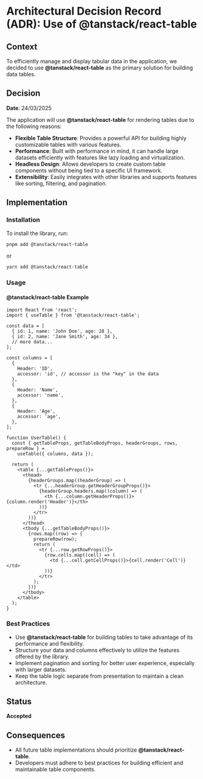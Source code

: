 # Architectural Decision Record (ADR): Use of @tanstack/react-table

## Context

To efficiently manage and display tabular data in the application, we decided to use **@tanstack/react-table** as the primary solution for building data tables.

## Decision

**Date**: 24/03/2025

The application will use **@tanstack/react-table** for rendering tables due to the following reasons:

- **Flexible Table Structure**: Provides a powerful API for building highly customizable tables with various features.
- **Performance**: Built with performance in mind, it can handle large datasets efficiently with features like lazy loading and virtualization.
- **Headless Design**: Allows developers to create custom table components without being tied to a specific UI framework.
- **Extensibility**: Easily integrates with other libraries and supports features like sorting, filtering, and pagination.

## Implementation

### Installation

To install the library, run:

```sh
pnpm add @tanstack/react-table
```

or

```sh
yarn add @tanstack/react-table
```

### Usage

#### @tanstack/react-table Example

```tsx
import React from 'react';
import { useTable } from '@tanstack/react-table';

const data = [
  { id: 1, name: 'John Doe', age: 28 },
  { id: 2, name: 'Jane Smith', age: 34 },
  // more data...
];

const columns = [
  {
    Header: 'ID',
    accessor: 'id', // accessor is the "key" in the data
  },
  {
    Header: 'Name',
    accessor: 'name',
  },
  {
    Header: 'Age',
    accessor: 'age',
  },
];

function UserTable() {
  const { getTableProps, getTableBodyProps, headerGroups, rows, prepareRow } =
    useTable({ columns, data });

  return (
    <table {...getTableProps()}>
      <thead>
        {headerGroups.map((headerGroup) => (
          <tr {...headerGroup.getHeaderGroupProps()}>
            {headerGroup.headers.map((column) => (
              <th {...column.getHeaderProps()}>{column.render('Header')}</th>
            ))}
          </tr>
        ))}
      </thead>
      <tbody {...getTableBodyProps()}>
        {rows.map((row) => {
          prepareRow(row);
          return (
            <tr {...row.getRowProps()}>
              {row.cells.map((cell) => (
                <td {...cell.getCellProps()}>{cell.render('Cell')}</td>
              ))}
            </tr>
          );
        })}
      </tbody>
    </table>
  );
}
```

### Best Practices

- Use **@tanstack/react-table** for building tables to take advantage of its performance and flexibility.
- Structure your data and columns effectively to utilize the features offered by the library.
- Implement pagination and sorting for better user experience, especially with larger datasets.
- Keep the table logic separate from presentation to maintain a clean architecture.

## Status

**Accepted**

## Consequences

- All future table implementations should prioritize **@tanstack/react-table**.
- Developers must adhere to best practices for building efficient and maintainable table components.
